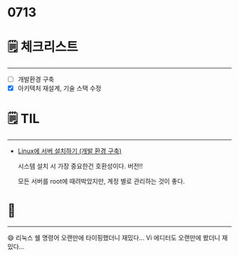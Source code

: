 # 0713

# 🗒️ 체크리스트

---

- [ ]  개발환경 구축
- [x]  아키텍처 재설계, 기술 스택 수정

# 🗒️ TIL

---

- [Linux에 서버 설치하기 (개발 환경 구축)](https://zept-gmk.tistory.com/category/%ED%94%84%EB%A1%9C%EC%A0%9D%ED%8A%B8/2021-07)

    시스템 설치 시 가장 중요한건 호환성이다. 버전!!

    모든 서버를 root에 때려박았지만, 계정 별로 관리하는 것이 좋다.

# 💭

---

😄 리눅스 쉘 명령어 오랜만에 타이핑했더니 재밌다... Vi 에디터도 오랜만에 봤더니 재밌다...